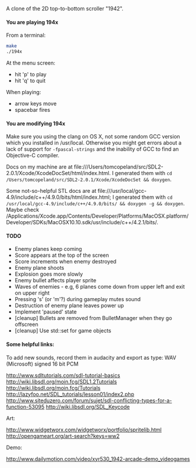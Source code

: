 A clone of the 2D top-to-bottom scroller "1942".

#### You are playing 194x

From a terminal:

```bash
make
./194x
```

At the menu screen:

- hit 'p' to play
- hit 'q' to quit

When playing:

- arrow keys move
- spacebar fires

#### You are modifying 194x

Make sure you using the clang on OS X, not some random GCC version which you installed in /usr/local.  Otherwise you might get errors about a lack of support for `-fpascal-strings` and the inability of GCC to find an Objective-C compiler.

Docs on my machine are at file:///Users/tomcopeland/src/SDL2-2.0.1/Xcode/XcodeDocSet/html/index.html.  I generated them with `cd /Users/tomcopeland/src/SDL2-2.0.1/Xcode/XcodeDocSet && doxygen`.

Some not-so-helpful STL docs are at file:///usr/local/gcc-4.9/include/c++/4.9.0/bits/html/index.html; I generated them with `cd /usr/local/gcc-4.9/include/c++/4.9.0/bits/ && doxygen -g && doxygen`.  Maybe check /Applications/Xcode.app/Contents/Developer/Platforms/MacOSX.platform/Developer/SDKs/MacOSX10.10.sdk/usr/include/c++/4.2.1/bits/.

#### TODO 

* Enemy planes keep coming
* Score appears at the top of the screen
* Score increments when enemy destroyed
* Enemy plane shoots
* Explosion goes more slowly
* Enemy bullet affects player sprite
* Waves of enemies - e.g, 6 planes come down from upper left and exit on upper right
* Pressing 's' (or 'm'?) during gameplay mutes sound
* Destruction of enemy plane leaves power up
* Implement 'paused' state
* [cleanup] Bullets are removed from BulletManager when they go offscreen
* [cleanup] Use std::set for game objects

#### Some helpful links:

To add new sounds, record them in audacity and export as type: WAV (Microsoft) signed 16 bit PCM

http://www.sdltutorials.com/sdl-tutorial-basics
http://wiki.libsdl.org/moin.fcg/SDL1.2Tutorials
http://wiki.libsdl.org/moin.fcg/Tutorials
http://lazyfoo.net/SDL_tutorials/lesson01/index2.php
http://www.siteduzero.com/forum/sujet/sdl-conflicting-types-for-a-function-53095
http://wiki.libsdl.org/SDL_Keycode

Art:

http://www.widgetworx.com/widgetworx/portfolio/spritelib.html
http://opengameart.org/art-search?keys=ww2

Demo:

http://www.dailymotion.com/video/xyr530_1942-arcade-demo_videogames
